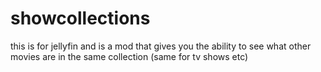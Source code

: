 # showcollections
this is for jellyfin and is a mod that gives you the ability to see what other movies are in the same collection (same for tv shows etc)
